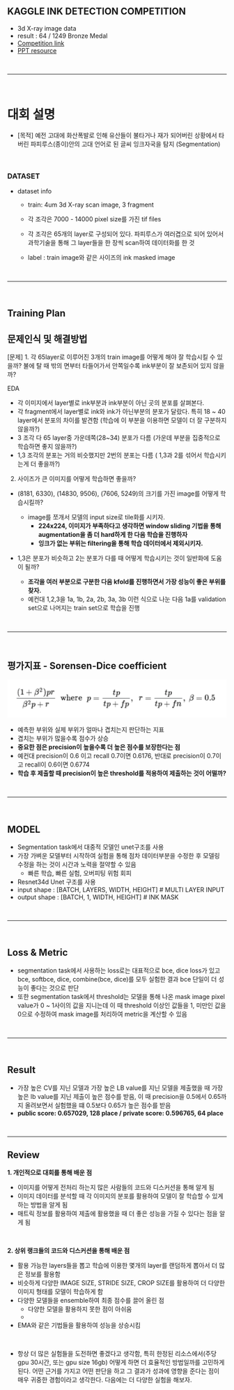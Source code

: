 ## KAGGLE INK DETECTION COMPETITION

- 3d X-ray image data
- result : 64 / 1249 Bronze Medal
- [Competition link](https://www.kaggle.com/competitions/vesuvius-challenge-ink-detection/overview)
- [PPT resource](https://www.canva.com/design/DAFszx6Qutw/wxgUhIHMv63AMy8gaoiV7w/view?utm_content=DAFszx6Qutw&utm_campaign=share_your_design&utm_medium=link&utm_source=shareyourdesignpanel)

<br>

----

<br>

# 대회 설명

- [목적] 예전 고대에 화산폭발로 인해 유산들이 불타거나 재가 되어버린 상황에서 타버린 파피루스(종이)안의 고대 언어로 된 글씨 잉크자국을 탐지 (Segmentation)

<br>

### DATASET

- dataset info
  - train: 4um 3d X-ray scan image, 3 fragment
  - 각 조각은 7000 - 14000 pixel size를 가진 tif files
  - 각 조각은 65개의 layer로 구성되어 있다. 파피루스가 여러겹으로 되어 있어서 과학기술을 통해 그 layer들을 한 장씩 scan하여 데이터화를 한 것

  - label : train image와 같은 사이즈의 ink masked image

<br>

-----

<br>

## Training Plan

## 문제인식 및 해결방법

[문제] 1. 각 65layer로 이루어진 3개의 train image를 어떻게 해야 잘 학습시킬 수 있을까? 불에 탈 때 밖의 면부터 타들어가서 안쪽일수록 ink부분이 잘 보존되어 있지 않을까?

EDA 
- 각 이미지에서 layer별로 ink부분과 ink부분이 아닌 곳의 분포를 살펴본다.
- 각 fragment에서 layer별로 ink와 ink가 아닌부분의 분포가 달랐다. 특히 18 ~ 40 layer에서 분포의 차이를 발견함 (학습에 이 부분을 이용하면 모델이 더 잘 구분하지 않을까?) 
- 3 조각 다 65 layer중 가운데쪽(28~34) 분포가 다름 (가운데 부분을 집중적으로 학습하면 좋지 않을까?)
- 1,3 조각의 분포는 거의 비슷했지만 2번의 분포는 다름 ( 1,3과 2를 섞어서 학습시키는게 더 좋을까?)


2. 사이즈가 큰 이미지를 어떻게 학습하면 좋을까?
- (8181, 6330), (14830, 9506), (7606, 5249)의 크기를 가진 image를 어떻게 학습시킬까?
  - image를 쪼개서 모델의 input size로 tile화를 시키자.
    - **224x224, 이미지가 부족하다고 생각하면 window sliding 기법을 통해 augmentation을 좀 더 hard하게 한 다음 학습을 진행하자**
    - **잉크가 없는 부위는 filtering을 통해 학습 데이터에서 제외시키자.**

- 1,3은 분포가 비슷하고 2는 분포가 다를 때 어떻게 학습시키는 것이 일반화에 도움이 될까?
  - **조각을 여러 부분으로 구분한 다음 kfold를 진행하면서 가장 성능이 좋은 부위를 찾자.**
  - 예컨대 1,2,3을 1a, 1b, 2a, 2b, 3a, 3b 이런 식으로 나눈 다음 1a를 validation set으로 나머지는 train set으로 학습을 진행

<br>

-----

<br>

## 평가지표 - Sorensen-Dice coefficient

![alt text](./src/image.png)

- 예측한 부위와 실제 부위가 얼마나 겹치는지 판단하는 지표
- 겹치는 부위가 많을수록 점수가 상승
- **중요한 점은 precision이 높을수록 더 높은 점수를 보장한다는 점**
- 예컨대 precision이 0.6 이고 recall 0.7이면 0.6176, 반대로 precision이 0.7이고 recall이 0.6이면 0.6774
- **학습 후 제출할 때 precision이 높은 threshold를 적용하여 제출하는 것이 어떨까?**

<br>

---

<br>

## MODEL

- Segmentation task에서 대중적 모델인 unet구조를 사용
- 가장 가벼운 모델부터 시작하여 실험을 통해 점차 데이터부분을 수정한 후 모델링 수정을 하는 것이 시간과 노력을 절약할 수 있음
  - 빠른 학습, 빠른 실험, 오버피팅 위험 회피 
- Resnet34d  Unet 구조를 사용
- input shape : [BATCH, LAYERS, WIDTH, HEIGHT] # MULTI LAYER INPUT
- output shape : [BATCH, 1, WIDTH, HEIGHT] # INK MASK
  
<br>

---

<br>

## Loss & Metric

- segmentation task에서 사용하는 loss로는 대표적으로 bce, dice loss가 있고 bce, softbce, dice, combine(bce, dice)를 모두 실험한 결과 bce 단일이 더 성능이 좋다는 것으로 판단
- 또한 segmentation task에서 threshold는 모델을 통해 나온 mask image pixel value가 0 ~ 1사이의 값을 지니는데 이 때 threshold 이상인 값들을 1, 미만인 값을 0으로 수정하여 mask image를 처리하여 metric을 계산할 수 있음

<br>

---

<br>

## Result

- 가장 높은 CV를 지닌 모델과 가장 높은 LB value를 지닌 모델을 제출했을 때 가장 높은 lb value를 지닌 제출이 높은 점수를 받음, 이 때 precision을 0.5에서 0.65까지 올려보면서 실험했을 떄 0.5보다 0.65가 높은 점수를 받음
- **public score: 0.657029, 128 place / private score: 0.596765, 64 place**

<br>

---

## Review


**1. 개인적으로 대회를 통해 배운 점**

- 이미지를 어떻게 전처리 하는지 많은 사람들의 코드와 디스커션을 통해 알게 됨
- 이미지 데이터를 분석할 때 각 이미지의 분포를 활용하여 모델이 잘 학습할 수 있게 하는 방법을 알게 됨
- 매트릭 정보를 활용하여 제출에 활용했을 때 더 좋은 성능을 가질 수 있다는 점을 알게 됨

<br>

**2. 상위 랭크들의 코드와 디스커션을 통해 배운 점**

- 활용 가능한 layers들을 뽑고 학습에 이용한 몇개의 layer를 랜덤하게 뽑아서 더 많은 정보를 활용함
- 비슷하게 다양한 IMAGE SIZE, STRIDE SIZE, CROP SIZE를 활용하여 더 다양한 이미지 형태를 모델이 학습하게 함
- 다양한 모델들을 ensemble하여 최종 점수를 끌어 올린 점
  - 다양한 모델을 활용하지 못한 점이 아쉬움
  - 
- EMA와 같은 기법들을 활용하여 성능을 상승시킴 

<br>

- 항상 더 많은 실험들을 도전하면 좋겠다고 생각함, 특히 한정된 리소스에서(주당 gpu 30시간, 또는 gpu size 16gb) 어떻게 하면 더 효율적인 방법일까를 고민하게 된다. 어떤 근거를 가지고 어떤 판단을 하고 그 결과가 성과에 영향을 준다는 점이 매우 귀중한 경험이라고 생각한다. 다음에는 더 다양한 실험을 해보자.
